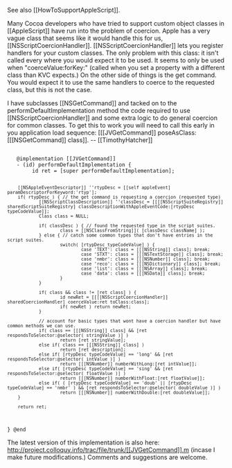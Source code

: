 

See also [[HowToSupportAppleScript]]. 

Many Cocoa developers who have tried to support custom object classes in [[AppleScript]] have run into the problem of coercion. Apple has a very vague class that seems like it would handle this for us, [[NSScriptCoercionHandler]]. [[NSScriptCoercionHandler]] lets you register handlers for your custom classes. The only problem with this class: it isn't called every where you would expect it to be used. It seems to only be used when "coerceValue:forKey:" (called when you set a property with a different class than KVC expects.) On the other side of things is the get command. You would expect it to use the same handlers to coerce to the requested class, but this is not the case.

I have subclasses [[NSGetCommand]] and tacked on to the performDefaultImplementation method the code required to use [[NSScriptCoercionHandler]] and some extra logic to do general coercion for common classes. To get this to work you will need to call this early in you application load sequence: [[[JVGetCommand]] poseAsClass:[[[NSGetCommand]] class]]. -- [[TimothyHatcher]]

<code>
   @implementation [[JVGetCommand]]
   - (id) performDefaultImplementation {
        id ret = [super performDefaultImplementation];

        [[NSAppleEventDescriptor]] ''rtypDesc = [[self appleEvent] paramDescriptorForKeyword:'rtyp'];
        if( rtypDesc ) { // the get command is requesting a coercion (requested type) 
                [[NSScriptClassDescription]] ''classDesc = [[[[NSScriptSuiteRegistry]] sharedScriptSuiteRegistry] classDescriptionWithAppleEventCode:[rtypDesc typeCodeValue]];
                Class class = NULL;

                if( classDesc ) { // found the requested type in the script suites.
                        class = [[NSClassFromString]]( [classDesc className] );
                } else { // catch some common types that don't have entries in the script suites.
                        switch( [rtypDesc typeCodeValue] ) {
                                case 'TEXT': class = [[[NSString]] class]; break;
                                case 'STXT': class = [[[NSTextStorage]] class]; break;
                                case 'nmbr': class = [[[NSNumber]] class]; break;
                                case 'reco': class = [[[NSDictionary]] class]; break;
                                case 'list': class = [[[NSArray]] class]; break;
                                case 'data': class = [[[NSData]] class]; break;
                        }
                }

                if( class && class != [ret class] ) {
                        id newRet = [[[[NSScriptCoercionHandler]] sharedCoercionHandler] coerceValue:ret toClass:class];
                        if( newRet ) return newRet;
                }

                // account for basic types that wont have a coercion handler but have common methods we can use.
                if( class == [[[NSString]] class] && [ret respondsToSelector:@selector( stringValue )] )
                        return [ret stringValue];
                else if( class == [[[NSString]] class] )
                        return [ret description];
                else if( [rtypDesc typeCodeValue] == 'long' && [ret respondsToSelector:@selector( intValue )] )
                        return [[[NSNumber]] numberWithLong:[ret intValue]];
                else if( [rtypDesc typeCodeValue] == 'sing' && [ret respondsToSelector:@selector( floatValue )] )
                        return [[[NSNumber]] numberWithFloat:[ret floatValue]];
                else if( ( [rtypDesc typeCodeValue] == 'doub' || [rtypDesc typeCodeValue] == 'nmbr' ) && [ret respondsToSelector:@selector( doubleValue )] )
                        return [[[NSNumber]] numberWithDouble:[ret doubleValue]];
        }

        return ret;
   }
   @end
</code>

The latest version of this implementation is also here: http://project.colloquy.info/trac/file/trunk/[[JVGetCommand]].m (incase I make future modifications.) Comments and suggestions are welcome.